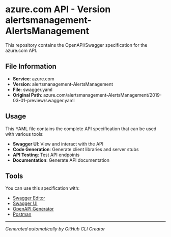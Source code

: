 # azure.com API - Version alertsmanagement-AlertsManagement

This repository contains the OpenAPI/Swagger specification for the azure.com API.

## File Information

- **Service**: azure.com
- **Version**: alertsmanagement-AlertsManagement
- **File**: swagger.yaml
- **Original Path**: azure.com/alertsmanagement-AlertsManagement/2019-03-01-preview/swagger.yaml

## Usage

This YAML file contains the complete API specification that can be used with various tools:

- **Swagger UI**: View and interact with the API
- **Code Generation**: Generate client libraries and server stubs
- **API Testing**: Test API endpoints
- **Documentation**: Generate API documentation

## Tools

You can use this specification with:

- [Swagger Editor](https://editor.swagger.io/)
- [Swagger UI](https://swagger.io/tools/swagger-ui/)
- [OpenAPI Generator](https://openapi-generator.tech/)
- [Postman](https://www.postman.com/)

---

*Generated automatically by GitHub CLI Creator*
